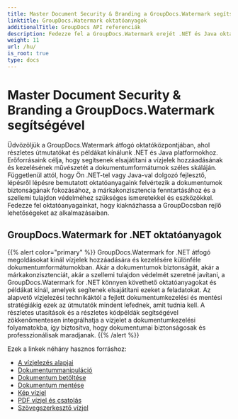 ```yaml
---
title: Master Document Security & Branding a GroupDocs.Watermark segítségével
linktitle: GroupDocs.Watermark oktatóanyagok
additionalTitle: GroupDocs API referenciák
description: Fedezze fel a GroupDocs.Watermark erejét .NET és Java oktatóanyagainkkal. Sajátítsa el a vízjelezési technikákat a dokumentumok biztonságához és a márkaépítéshez.
weight: 11
url: /hu/
is_root: true
type: docs
---
```

# Master Document Security & Branding a GroupDocs.Watermark segítségével


Üdvözöljük a GroupDocs.Watermark átfogó oktatóközpontjában, ahol részletes útmutatókat és példákat kínálunk .NET és Java platformokhoz. Erőforrásaink célja, hogy segítsenek elsajátítani a vízjelek hozzáadásának és kezelésének művészetét a dokumentumformátumok széles skáláján. Függetlenül attól, hogy Ön .NET-tel vagy Java-val dolgozó fejlesztő, lépésről lépésre bemutatott oktatóanyagaink felvértezik a dokumentumok biztonságának fokozásához, a márkakonzisztencia fenntartásához és a szellemi tulajdon védelméhez szükséges ismeretekkel és eszközökkel. Fedezze fel oktatóanyagainkat, hogy kiaknázhassa a GroupDocsban rejlő lehetőségeket az alkalmazásaiban.


## GroupDocs.Watermark for .NET oktatóanyagok
{{% alert color="primary" %}}
GroupDocs.Watermark for .NET átfogó megoldásokat kínál vízjelek hozzáadására és kezelésére különféle dokumentumformátumokban. Akár a dokumentumok biztonságát, akár a márkakonzisztenciát, akár a szellemi tulajdon védelmét szeretné javítani, a GroupDocs.Watermark for .NET könnyen követhető oktatóanyagokat és példákat kínál, amelyek segítenek elsajátítani ezeket a feladatokat. Az alapvető vízjelezési technikáktól a fejlett dokumentumkezelési és mentési stratégiákig ezek az útmutatók mindent lefednek, amit tudnia kell. A részletes utasítások és a részletes kódpéldák segítségével zökkenőmentesen integrálhatja a vízjelet a dokumentumkezelési folyamatokba, így biztosítva, hogy dokumentumai biztonságosak és professzionálisak maradjanak.
{{% /alert %}}

Ezek a linkek néhány hasznos forráshoz:
 
- [A vízjelezés alapjai](./net/watermarking-basics/)
- [Dokumentummanipuláció](./net/document-manipulation/)
- [Dokumentum betöltése](./net/document-loadings/)
- [Dokumentum mentése](./net/document-savings/)
- [Kép vízjel](./net/image-watermarkings/)
- [PDF vízjel és csatolás](./net/pdf-watermarking-attachments/)
- [Szövegszerkesztő vízjel](./net/word-processing-watermarkings/)

